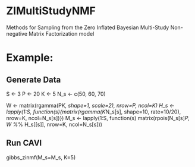 # ZIMultiStudyNMF
Methods for Sampling from the Zero Inflated Bayesian Multi-Study Non-negative Matrix Factorization model

# Example:
## Generate Data
S <- 3
P <- 20
K <- 5
N_s <- c(50, 60, 70)

W <- matrix(rgamma(P*K, shape=1, scale=2), nrow=P, ncol=K)
H_s <- lapply(1:S, function(s){matrix(rgamma(K*N_s[s], shape=10, rate=10/20), nrow=K, ncol=N_s[s])})
M_s <- lapply(1:S, function(s) matrix(rpois(N_s[s]*P, W %*% H_s[[s]], nrow=K, ncol=N_s[s]))

## Run CAVI
gibbs_zinmf(M_s=M_s, K=5)
